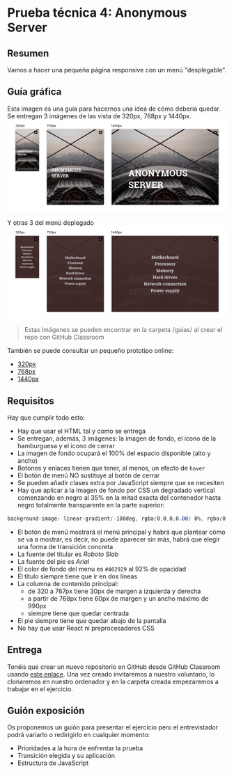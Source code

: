 # Prueba técnica 4: Anonymous Server


## Resumen

Vamos a hacer una pequeña página responsive con un menú "desplegable".

## Guía gráfica
Esta imagen es una guía para hacernos una idea de cómo debería quedar.
Se entregan 3 imágenes de las vista de 320px, 768px y 1440px.
![Muestra](assets/anonymous-server.png)  

Y otras 3 del menú deplegado  
![Menu](assets/anonymous-server-menu.png)

> Estas imágenes se pueden encontrar en la carpeta /guias/ al crear el repo con GitHub Classroom

También se puede consultar un pequeño prototipo online:
* [320px](https://sketch.cloud/s/Wdvqq/all/pages/mobile/play)
* [768px](https://sketch.cloud/s/Wdvqq/all/pages/tablet/play)
* [1440px](https://sketch.cloud/s/Wdvqq/all/pages/desktop/play)

## Requisitos
Hay que cumplir todo esto:
- Hay que usar el HTML tal y como se entrega
- Se entregan, además, 3 imágenes: la imagen de fondo, el icono de la hamburguesa y el icono de cerrar
- La imagen de fondo ocupará el 100% del espacio disponible (alto y ancho)
- Botones y enlaces tienen que tener, al menos, un efecto de `hover`
- El botón de menú NO sustituye al botón de cerrar
- Se pueden añadir clases extra por JavaScript siempre que se necesiten
- Hay que aplicar a la imagen de fondo por CSS un degradado vertical comenzando en negro al 35% en la mitad exacta del contenedor hasta negro totalmente transparente en la parte superior:
```css
background-image: linear-gradient(-180deg, rgba(0,0,0,0.00) 0%, rgba(0,0,0,0.35) 50%);
```
- El botón de menú mostrará el menú principal y habrá que plantear cómo se va a mostrar, es decir, no puede aparecer sin más, habrá que elegir una forma de transición concreta
- La fuente del titular es *Roboto Slab*
- La fuente del pie es *Arial*
- El color de fondo del menu es `#402929` al 92% de opacidad
- El título siempre tiene que ir en dos líneas
- La columna de contenido principal:
	- de 320 a 767px tiene 30px de margen a izquierda y derecha
	- a partir de 768px tiene 60px de margen y un ancho máximo de 990px
	- siempre tiene que quedar centrada
- El pie siempre tiene que quedar abajo de la pantalla
- No hay que usar React ni preprocesadores CSS


## Entrega
Tenéis que crear un nuevo repositorio en GitHub desde GitHub Classroom usando [este enlace](https://classroom.github.com/a/giOTLxgG). Una vez creado invitaremos a nuestro voluntario, lo clonaremos en nuestro ordenador y en la carpeta creada empezaremos a trabajar en el ejercicio.

## Guión exposición
Os proponemos un guión para presentar el ejercicio pero el entrevistador podrá variarlo o redirigirlo en cualquier momento:
- Prioridades a la hora de enfrentar la prueba
- Transición elegida y su aplicación
- Estructura de JavaScript
